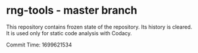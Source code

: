 # rng-tools - master branch

This repository contains frozen state of the repository.
Its history is cleared. It is used only for static code
analysis with Codacy.

Commit Time: 1699621534